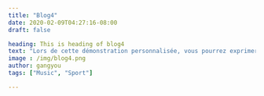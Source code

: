 ```yaml
---
title: "Blog4"
date: 2020-02-09T04:27:16-08:00
draft: false

heading: This is heading of blog4
text: "Lors de cette démonstration personnalisée, vous pourrez exprimer vos besoins et expliquer vos objectifs. Vous pourrez découvrir l’interface de Logment3D en partage d’écran et voir concrètement comment le logiciel s’utilise au quotidien.Lors de cette démonstration personnalisée, vous pourrez exprimer vos besoins et expliquer vos objectifs. Vous pourrez découvrir l’interface de Logment3D en partage d’écran et voir concrètement comment le logiciel s’utilise au quotidien."
image : /img/blog4.png
author: gangyou
tags: ["Music", "Sport"]

---
```


